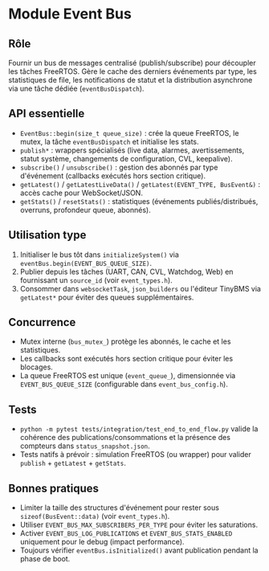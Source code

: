 # Module Event Bus

## Rôle
Fournir un bus de messages centralisé (publish/subscribe) pour découpler les tâches FreeRTOS. Gère le cache des derniers événements par type, les statistiques de file, les notifications de statut et la distribution asynchrone via une tâche dédiée (`eventBusDispatch`).

## API essentielle
- `EventBus::begin(size_t queue_size)` : crée la queue FreeRTOS, le mutex, la tâche `eventBusDispatch` et initialise les stats.
- `publish*` : wrappers spécialisés (live data, alarmes, avertissements, statut système, changements de configuration, CVL, keepalive).
- `subscribe()` / `unsubscribe()` : gestion des abonnés par type d'événement (callbacks exécutés hors section critique).
- `getLatest()` / `getLatestLiveData()` / `getLatest(EVENT_TYPE, BusEvent&)` : accès cache pour WebSocket/JSON.
- `getStats()` / `resetStats()` : statistiques (événements publiés/distribués, overruns, profondeur queue, abonnés).

## Utilisation type
1. Initialiser le bus tôt dans `initializeSystem()` via `eventBus.begin(EVENT_BUS_QUEUE_SIZE)`.
2. Publier depuis les tâches (UART, CAN, CVL, Watchdog, Web) en fournissant un `source_id` (voir `event_types.h`).
3. Consommer dans `websocketTask`, `json_builders` ou l'éditeur TinyBMS via `getLatest*` pour éviter des queues supplémentaires.

## Concurrence
- Mutex interne (`bus_mutex_`) protège les abonnés, le cache et les statistiques.
- Les callbacks sont exécutés hors section critique pour éviter les blocages.
- La queue FreeRTOS est unique (`event_queue_`), dimensionnée via `EVENT_BUS_QUEUE_SIZE` (configurable dans `event_bus_config.h`).

## Tests
- `python -m pytest tests/integration/test_end_to_end_flow.py` valide la cohérence des publications/consommations et la présence des compteurs dans `status_snapshot.json`.
- Tests natifs à prévoir : simulation FreeRTOS (ou wrapper) pour valider `publish` + `getLatest` + `getStats`.

## Bonnes pratiques
- Limiter la taille des structures d'événement pour rester sous `sizeof(BusEvent::data)` (voir `event_types.h`).
- Utiliser `EVENT_BUS_MAX_SUBSCRIBERS_PER_TYPE` pour éviter les saturations.
- Activer `EVENT_BUS_LOG_PUBLICATIONS` et `EVENT_BUS_STATS_ENABLED` uniquement pour le debug (impact performance).
- Toujours vérifier `eventBus.isInitialized()` avant publication pendant la phase de boot.
